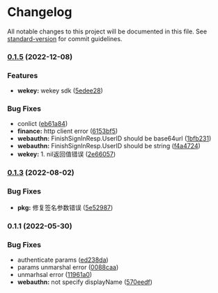 # Changelog

All notable changes to this project will be documented in this file. See [standard-version](https://github.com/conventional-changelog/standard-version) for commit guidelines.

### [0.1.5](https://github.com/trustasia-com/go-sdk/compare/v0.1.4...v0.1.5) (2022-12-08)


### Features

* **wekey:** wekey sdk ([5edee28](https://github.com/trustasia-com/go-sdk/commit/5edee28b54bade4fb741fdb74cbbeb1ebeee7dc5))


### Bug Fixes

* conlict ([eb61a84](https://github.com/trustasia-com/go-sdk/commit/eb61a84afad1850b722cd4bf7e8feeae270b930b))
* **finance:** http client error ([6153bf5](https://github.com/trustasia-com/go-sdk/commit/6153bf5ab5c174bfc9041ae638aa45707a225df1))
* **webauthn:** FinishSignInResp.UserID should be base64url ([1bfb231](https://github.com/trustasia-com/go-sdk/commit/1bfb231e09d0cb6bff17533d63891df81c416850))
* **webauthn:** FinishSignInResp.UserID should be string ([f4a4724](https://github.com/trustasia-com/go-sdk/commit/f4a4724fbb3ebc8c6fcc9abe640e1b5de422b54f))
* **wekey:** 1. nil返回值错误 ([2e66057](https://github.com/trustasia-com/go-sdk/commit/2e660579f4f31efbe6af5e9c090172ce70520c62))

### [0.1.3](https://github.com/trustasia-com/go-sdk/compare/v0.1.2...v0.1.3) (2022-08-02)


### Bug Fixes

* **pkg:** 修复签名参数错误 ([5e52987](https://github.com/trustasia-com/go-sdk/commit/5e52987b13f128ac752835c9570710109a2f507d))

### 0.1.1 (2022-05-30)


### Bug Fixes

* authenticate params ([ed238da](https://github.com/trustasia-com/go-sdk/commit/ed238dabfd26f60f2713b9c9c716fb73e3fe4919))
* params unmarshal error ([0088caa](https://github.com/trustasia-com/go-sdk/commit/0088caa6c32b804808dda684cdee115047c86938))
* unmarhsal error ([11961a0](https://github.com/trustasia-com/go-sdk/commit/11961a0cceea508c3c066b54df31fad82183d098))
* **webauthn:** not specify displayName ([570eedf](https://github.com/trustasia-com/go-sdk/commit/570eedf58152273d455cfa1c5592c822531f805d))

